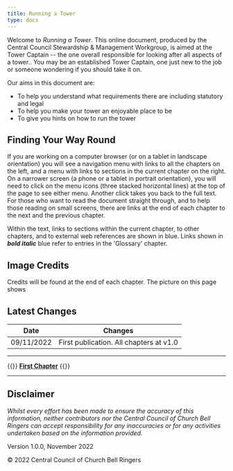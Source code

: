 ```yaml
---
title: Running a Tower
type: docs
---
```


Welcome to *Running a Tower*. This online document, produced by the Central Council Stewardship & Management Workgroup, is aimed at the Tower Captain -- the one overall responsible for looking after all aspects of a tower.. You may be an established Tower Captain, one just new to the job or someone wondering if you should take it on.

Our aims in this document are:

- To help you understand what requirements there are including statutory and legal 
- To help you make your tower an enjoyable place to be
- To give you hints on how to run the tower

## Finding Your Way Round

If you are working on a computer browser (or on a tablet in landscape orientation) you will see a navigation menu with links to all the chapters on the left, and a menu with links to sections in the current chapter on the right. On a narrower screen (a phone or a tablet in portrait orientation), you will need to click on the menu icons (three stacked horizontal lines) at the top of the page to see either menu. Another click takes you back to the full text. For those who want to read the document straight through, and to help those reading on small screens, there are links at the end of each chapter to the next and the previous chapter.

Within the text, links to sections within the current chapter, to other chapters, and to external web references are shown in blue. Links shown in ***bold italic*** blue refer to entries in the 'Glossary' chapter.

## Image Credits

Credits will be found at the end of each chapter. The picture on this page shows 

## Latest Changes

| Date | Changes |
| ---- | ---- |
| 09/11/2022 | First publication. All chapters at v1.0 |

----

{{<hint info>}}
**[First Chapter](/docs/010-Introduction/)**
{{</hint>}}

-----

## Disclaimer

*Whilst every effort has been made to ensure the accuracy of this information, neither contributors nor the Central Council of Church Bell Ringers can accept responsibility for any inaccuracies or for any activities undertaken based on the information provided.*

Version 1.0.0, November 2022

© 2022 Central Council of Church Bell Ringers

